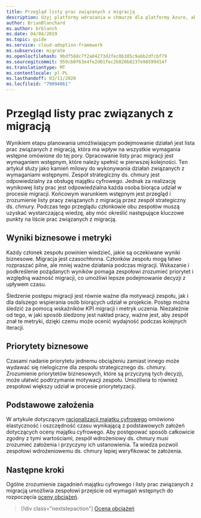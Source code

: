 ```yaml
---
title: Przegląd listy prac związanych z migracją
description: Użyj platformy wdrażania w chmurze dla platformy Azure, aby zrozumieć znaczenie tworzenia i przeglądania zaległości migracji.
author: BrianBlanchard
ms.author: brblanch
ms.date: 04/04/2019
ms.topic: guide
ms.service: cloud-adoption-framework
ms.subservice: migrate
ms.openlocfilehash: 9bdf568c7f2a04273d2fec0b385c9abb2dfcbf79
ms.sourcegitcommit: 959cb0f63e4fe2d01fec2b820b8237e98599d14f
ms.translationtype: MT
ms.contentlocale: pl-PL
ms.lasthandoff: 03/11/2020
ms.locfileid: "79094061"
---
```

# <a name="migration-backlog-review"></a>Przegląd listy prac związanych z migracją

Wynikiem etapu planowania umożliwiającym podejmowanie działań jest lista prac związanych z migracją, która ma wpływ na wszystkie wymagania wstępne omówione do tej pory. Opracowanie listy prac migracji jest wymaganiem wstępnym, które należy spełnić w pierwszej kolejności. Ten artykuł służy jako kamień milowy do wykonywania działań związanych z wymaganiami wstępnymi. Zespół strategiczny ds. chmury jest odpowiedzialny za obsługę majątku cyfrowego. Jednak za realizację wynikowej listy prac jest odpowiedzialna każda osoba biorąca udział w procesie migracji. Końcowym warunkiem wstępnym jest przegląd i zrozumienie listy pracy związanych z migracją przez zespół strategiczny ds. chmury. Podczas tego przeglądu członkowie obu zespołów muszą uzyskać wystarczającą wiedzę, aby móc określić następujące kluczowe punkty na liście prac związanych z migracją.

## <a name="business-outcomes-and-metrics"></a>Wyniki biznesowe i metryki

Każdy członek zespołu powinien wiedzieć, jakie są oczekiwane wyniki biznesowe. Migracja jest czasochłonna. Członków zespołu mogą łatwo rozpraszać pilne, ale mniej ważne działania podczas migracji. Wskazanie i podkreślenie pożądanych wyników pomaga zespołowi zrozumieć priorytet i względną ważność migracji, co umożliwi lepsze podejmowanie decyzji z upływem czasu.

Śledzenie postępu migracji jest równie ważne dla motywacji zespołu, jak i dla dalszego wspierania osób biorących udział w projekcie. Postęp można śledzić za pomocą wskaźników KPI migracji i metryk uczenia. Niezależnie od tego, w jaki sposób śledzony jest nakład pracy, ważne jest, aby zespół znał te metryki, dzięki czemu może ocenić wydajność podczas kolejnych iteracji.

## <a name="business-priorities"></a>Priorytety biznesowe

Czasami nadanie priorytetu jednemu obciążeniu zamiast innego może wydawać się nielogiczne dla zespołu strategicznego ds. chmury. Zrozumienie priorytetów biznesowych, które są przyczyną tych decyzji, może ułatwić podtrzymanie motywacji zespołu. Umożliwia to również zespołowi większy udział w procesie priorytetyzacji.

## <a name="core-assumptions"></a>Podstawowe założenia

W artykule dotyczącym [racjonalizacji majątku cyfrowego](../../../digital-estate/rationalize.md) omówiono elastyczność i oszczędność czasu wynikającą z podstawowych założeń dotyczących oceny majątku cyfrowego. Aby postępować sposób całkowicie zgodny z tymi wartościami, zespół wdrożeniowy ds. chmury musi zrozumieć założenia i przyczyny ich ustanowienia. Ta wiedza pozwoli zespołowi wdrożeniowemu ds. chmury lepiej weryfikować te założenia.

## <a name="next-steps"></a>Następne kroki

Ogólne zrozumienie zagadnień majątku cyfrowego i listy prac związanych z migracją umożliwia zespołowi przejście od wymagań wstępnych do rozpoczęcia [oceny obciążeń](../assess/index.md).

> [!div class="nextstepaction"]
> [Ocena obciążeń](../assess/index.md)

